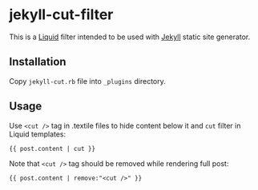 # jekyll-cut-filter

This is a [Liquid](http://liquidmarkup.org/) filter intended to be used with [Jekyll](http://github.com/mojombo/jekyll) static site generator.

## Installation

Copy `jekyll-cut.rb` file into `_plugins` directory.

## Usage

Use `<cut />` tag in .textile files to hide content below it and `cut` filter in Liquid templates:

    {{ post.content | cut }}
    
Note that `<cut />` tag should be removed while rendering full post:

    {{ post.content | remove:"<cut />" }}
